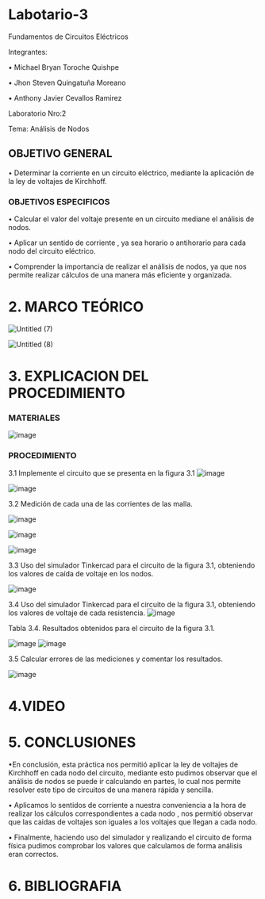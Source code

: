 # Labotario-3
Fundamentos de Circuitos Eléctricos

Integrantes:

• Michael Bryan Toroche Quishpe

• Jhon Steven Quingatuña Moreano

• Anthony Javier Cevallos Ramirez

Laboratorio Nro:2

Tema: Análisis de Nodos

## OBJETIVO GENERAL

•	Determinar la corriente en un circuito eléctrico, mediante la aplicación de la ley de voltajes de Kirchhoff.


### OBJETIVOS ESPECIFICOS

• Calcular el valor del voltaje  presente en un circuito mediane el análisis de nodos.

• Aplicar un sentido de corriente , ya sea horario o antihorario para cada nodo del circuito eléctrico.

• Comprender la importancia de realizar el análisis de nodos, ya que nos permite realizar cálculos de una manera más eficiente y organizada.
#
# 2. MARCO TEÓRICO
![Untitled (7)](https://user-images.githubusercontent.com/116761073/206578468-ba588d18-833e-4130-a92e-81c2a8fa83f2.jpg)

![Untitled (8)](https://user-images.githubusercontent.com/116761073/206578546-281a3d21-eb6e-408a-8215-636562e1a449.jpg)

# 3. EXPLICACION DEL PROCEDIMIENTO 
### MATERIALES

![image](https://user-images.githubusercontent.com/116775893/206587869-7e55f889-e3af-40cd-9638-ea8d5b1acc6f.png)

### PROCEDIMIENTO

3.1 Implemente el circuito que se presenta en la figura 3.1
![image](https://user-images.githubusercontent.com/116775893/206591697-01e63b49-1f28-4836-8c75-e3a0eabdc38c.png)

![image](https://user-images.githubusercontent.com/116775893/206591721-07566b06-0dff-46b4-8aab-fa1b2be12975.png)

3.2 Medición de cada una de las corrientes de las malla.

![image](https://user-images.githubusercontent.com/116775893/206591741-3959301e-1dbf-44ff-848b-2a0a0d2a439b.png)

![image](https://user-images.githubusercontent.com/116775893/206591768-daed21b0-23d2-46fe-9372-7e00b83ab95a.png)

![image](https://user-images.githubusercontent.com/116775893/206591787-cfddadd3-f7bf-4540-b93b-735268d05cfb.png)


3.3 Uso del simulador Tinkercad para el circuito de la figura 3.1, obteniendo los valores de caída de voltaje en los nodos.

![image](https://user-images.githubusercontent.com/116775893/206591817-6432d2f5-510f-4787-bc99-2d58d034d1bd.png)

3.4 Uso del simulador Tinkercad para el circuito de la figura 3.1, obteniendo los valores de voltaje de cada resistencia.
![image](https://user-images.githubusercontent.com/116775893/206591877-b4748599-182b-4bcf-8804-a5ea365dde30.png)

Tabla 3.4. Resultados obtenidos para el circuito de la figura 3.1.

![image](https://user-images.githubusercontent.com/116775893/206591923-6a9c4d02-371e-4bcc-95ab-7f6a8c85568e.png)
![image](https://user-images.githubusercontent.com/116775893/206591938-b8ce21aa-1bf5-4750-8424-55a1f25213dc.png)


3.5 Calcular errores de las mediciones y comentar los resultados.

![image](https://user-images.githubusercontent.com/116775893/206591958-fd411bae-9324-4b1b-b870-bbba81f3c41a.png)

# 4.VIDEO


# 5. CONCLUSIONES

•En conclusión, esta práctica nos permitió aplicar la ley de voltajes de Kirchhoff en cada nodo del circuito, mediante esto pudimos observar que el análisis de nodos se puede ir calculando en partes, lo cual nos permite resolver este tipo de circuitos de una manera rápida y sencilla.

• Aplicamos lo sentidos de corriente a nuestra conveniencia a la hora de realizar los cálculos correspondientes a cada nodo , nos permitió observar que las caidas de voltajes son iguales a los voltajes que llegan a cada nodo.

• Finalmente, haciendo uso del simulador y realizando el circuito de forma física pudimos comprobar los valores que calculamos de forma análisis eran correctos.
# 6. BIBLIOGRAFIA
